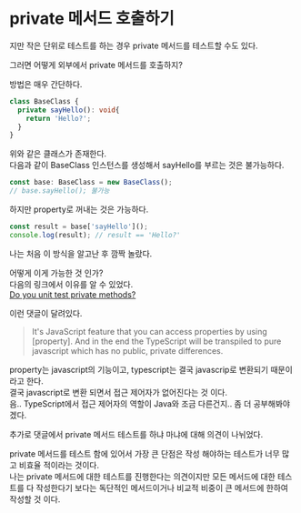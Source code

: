 # private 메서드 호출하기
지만 작은 단위로 테스트를 하는 경우 private 메서드를 테스트할 수도 있다.  

그러면 어떻게 외부에서 private 메서드를 호출하지?  

방법은 매우 간단하다.  
```typescript
class BaseClass {
  private sayHello(): void{
    return 'Hello?';
  }
}
```  
위와 같은 클래스가 존재한다.  
다음과 같이 BaseClass 인스턴스를 생성해서 sayHello를 부르는 것은 불가능하다.
```typescript
const base: BaseClass = new BaseClass();
// base.sayHello(); 불가능
```
하지만 property로 꺼내는 것은 가능하다.  
```typescript
const result = base['sayHello']();
console.log(result); // result == 'Hello?'
```  
나는 처음 이 방식을 알고난 후 깜짝 놀랐다.  

어떻게 이게 가능한 것 인가?  
다음의 링크에서 이유를 알 수 있었다.  
[Do you unit test private methods?](https://dev.to/dan_mcm_/do-you-unit-test-private-methods-23eg)

이런 댓글이 달려있다.  
> It's JavaScript feature that you can access properties by using [property]. And in the end the TypeScript will be transpiled to pure javascript which has no public, private differences.  

property는 javascript의 기능이고, typescript는 결국 javascrip로 변환되기 때문이라고 한다.  
결국 javascript로 변환 되면서 접근 제어자가 없어진다는 것 이다.  
음.. TypeScript에서 접근 제어자의 역할이 Java와 조금 다른건지.. 좀 더 공부해봐야겠다.  

추가로 댓글에서 private 메서드 테스트를 하냐 마냐에 대해 의견이 나뉘었다.  

private 메서드를 테스트 함에 있어서 가장 큰 단점은 작성 해야하는 테스트가 너무 많고 비효율 적이라는 것이다.  
나는 private 메서드에 대한 테스트를 진행한다는 의견이지만 모든 메서드에 대한 테스트를 다 작성한다기 보다는 독단적인 메서드이거나 비교적 비중이 큰 메서드에 한하여 작성할 것 이다.


